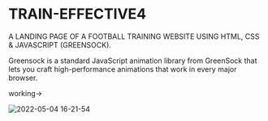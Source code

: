 # TRAIN-EFFECTIVE4
A LANDING PAGE OF A FOOTBALL TRAINING WEBSITE USING HTML, CSS & JAVASCRIPT (GREENSOCK).

Greensock is a standard JavaScript animation library from GreenSock that lets you craft high-performance animations that work in every major browser.


working->


![2022-05-04 16-21-54](https://user-images.githubusercontent.com/100836959/166670521-858ab137-103c-46ef-9902-f1a17c253696.gif)
